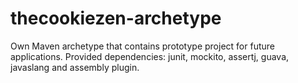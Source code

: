 # thecookiezen-archetype
Own Maven archetype that contains prototype project for future applications. Provided dependencies: junit, mockito, assertj, guava, javaslang and assembly plugin.
